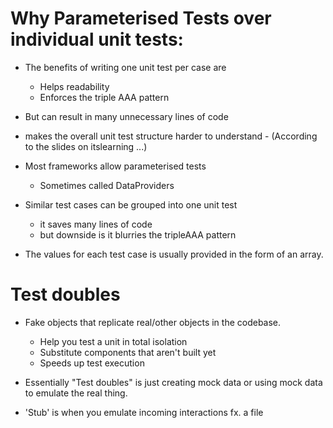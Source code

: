 # Why Parameterised Tests over individual unit tests:
- The benefits of writing one unit test per case are
    - Helps readability
    - Enforces the triple AAA pattern
- But can result in many unnecessary lines of code
- makes the overall unit test structure harder to understand - (According to the slides on itslearning ...)

- Most frameworks allow parameterised tests
    - Sometimes called DataProviders

- Similar test cases can be grouped into one unit test
    - it saves many lines of code
    - but downside is it blurries the tripleAAA pattern
- The values for each test case is usually provided in the form of an array.

# Test doubles
- Fake objects that replicate real/other objects in the codebase.
    - Help you test a unit in total isolation
    - Substitute components that aren't built yet
    - Speeds up test execution

- Essentially "Test doubles" is just creating mock data or using mock data to emulate the real thing.
- 'Stub' is when you emulate incoming interactions fx. a file

